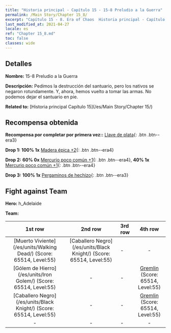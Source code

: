 ```yaml
---
title: "Historia principal - Capítulo 15 - 15-8 Preludio a la Guerra"
permalink: /Main Story/Chapter 15_8/
excerpt: "Capítulo 15 - 8. Era of Chaos  Historia principal - Capítulo 15_8. 15-8 Preludio a la Guerra"
last_modified_at: 2021-04-27
locale: es
ref: "Chapter 15_8.md"
toc: false
classes: wide
---
```


## Detalles

 **Nombre:** 15-8 Preludio a la Guerra

 **Descripción:** Pedimos la destrucción del santuario, pero los nativos se negaron rotundamente. Y, ahora, hemos vuelto a tomar las armas. No podemos dejar el santuario en pie.

 **Related to:** [Historia principal Capítulo 15](/es/Main Story/Chapter 15/)

## Recompensa obtenida

 **Recompensa por completar por primera vez::** [Llave de plata](/ItemsES/con_693/){: .btn .btn--era3}

 **Drop 1:** **100% 1x** [Madera épica +2](/ItemsES/mat_48/){: .btn .btn--era4}

 **Drop 2:** **60% 0x** [Mercurio poco común +1](/ItemsES/mat_42/){: .btn .btn--era4}, **40% 1x** [Mercurio poco común +1](/ItemsES/mat_42/){: .btn .btn--era4}

 **Drop 3:** **100% 1x** [Pergaminos de hechizo](/ItemsES/con_694/){: .btn .btn--era3}


## Fight against Team
 **Hero:** h_Adelaide

 **Team:**


  | 1st row | 2nd row | 3rd row | 4th row |
  |:----:|:----:|:----|:----:|
  | [Muerto Viviente](/es/units/Walking Dead/) (Score: 65514, Level:55)  | [Caballero Negro](/es/units/Black Knight/) (Score: 65514, Level:55)  | - | - |
  | [Gólem de Hierro](/es/units/Iron Golem/) (Score: 65514, Level:55)  | - | - | [Gremlin](/es/units/Gremlin/) (Score: 65514, Level:55)  |
  | [Caballero Negro](/es/units/Black Knight/) (Score: 65514, Level:55)  | - | - | [Gremlin](/es/units/Gremlin/) (Score: 65514, Level:55)  |
  | - | - | - | - |


